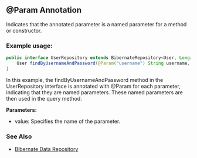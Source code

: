## @Param Annotation

Indicates that the annotated parameter is a named parameter for a method or constructor.

### Example usage:

```java
public interface UserRepository extends BibernateRepository<User, Long> {
    User findByUsernameAndPassword(@Param("username") String username, @Param("password") String password);
}
```

In this example, the findByUsernameAndPassword method in the UserRepository 
interface is annotated with @Param for each parameter, indicating that they are named parameters. 
These named parameters are then used in the query method.

**Parameters:**
- value: Specifies the name of the parameter.

### See Also

- [Bibernate Data Repository](../BibernateDataRepository.md)